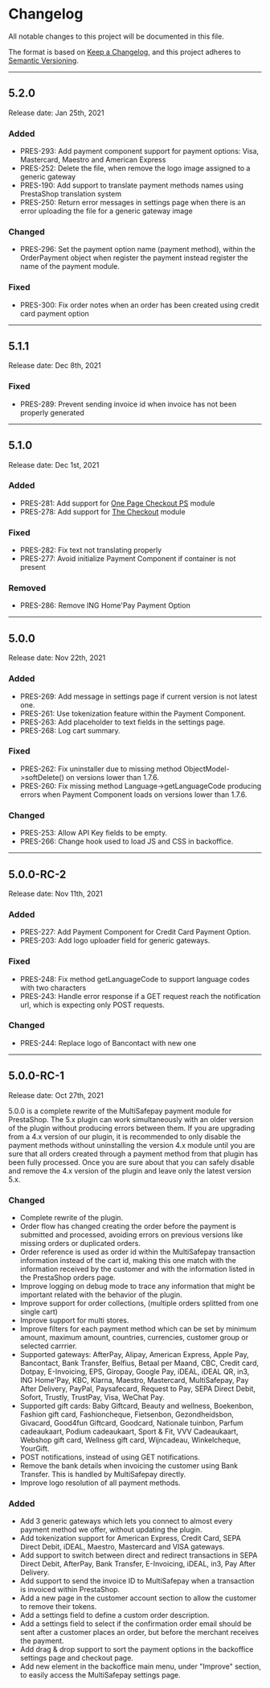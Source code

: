 # Changelog
All notable changes to this project will be documented in this file.

The format is based on [Keep a Changelog](https://keepachangelog.com/en/1.0.0/),
and this project adheres to [Semantic Versioning](https://semver.org/spec/v2.0.0.html).

***

## 5.2.0
Release date: Jan 25th, 2021

### Added
+ PRES-293: Add payment component support for payment options: Visa, Mastercard, Maestro and American Express
+ PRES-252: Delete the file, when remove the logo image assigned to a generic gateway
+ PRES-190: Add support to translate payment methods names using PrestaShop translation system
+ PRES-250: Return error messages in settings page when there is an error uploading the file for a generic gateway image

### Changed
+ PRES-296: Set the payment option name (payment method), within the OrderPayment object when register the payment instead register the name of the payment module.

### Fixed
+ PRES-300: Fix order notes when an order has been created using credit card payment option

***

## 5.1.1
Release date: Dec 8th, 2021

### Fixed
+ PRES-289: Prevent sending invoice id when invoice has not been properly generated

***

## 5.1.0
Release date: Dec 1st, 2021

### Added
+ PRES-281: Add support for [One Page Checkout PS](https://addons.prestashop.com/en/express-checkout-process/8503-one-page-checkout-ps-easy-fast-intuitive.html) module
+ PRES-278: Add support for [The Checkout](https://addons.prestashop.com/en/express-checkout-process/42005-the-checkout.html) module

### Fixed
+ PRES-282: Fix text not translating properly
+ PRES-277: Avoid initialize Payment Component if container is not present

### Removed
+ PRES-286: Remove ING Home'Pay Payment Option

***

## 5.0.0
Release date: Nov 22th, 2021

### Added
+ PRES-269: Add message in settings page if current version is not latest one.
+ PRES-261: Use tokenization feature within the Payment Component.
+ PRES-263: Add placeholder to text fields in the settings page.
+ PRES-268: Log cart summary.

### Fixed
+ PRES-262: Fix uninstaller due to missing method ObjectModel->softDelete() on versions lower than 1.7.6.
+ PRES-260: Fix missing method Language->getLanguageCode producing errors when Payment Component loads on versions lower than 1.7.6.

### Changed
+ PRES-253: Allow API Key fields to be empty.
+ PRES-266: Change hook used to load JS and CSS in backoffice.

***

## 5.0.0-RC-2
Release date: Nov 11th, 2021

### Added
+ PRES-227: Add Payment Component for Credit Card Payment Option.
+ PRES-203: Add logo uploader field for generic gateways.

### Fixed
+ PRES-248: Fix method getLanguageCode to support language codes with two characters
+ PRES-243: Handle error response if a GET request reach the notification url, which is expecting only POST requests.

### Changed
+ PRES-244: Replace logo of Bancontact with new one

***

## 5.0.0-RC-1
Release date: Oct 27th, 2021

5.0.0 is a complete rewrite of the MultiSafepay payment module for PrestaShop.
The 5.x plugin can work simultaneously with an older version of the plugin without producing errors between them.
If you are upgrading from a 4.x version of our plugin, it is recommended to only disable the payment methods without uninstalling the version 4.x module until you are sure that all orders created through a payment method from that plugin has been fully processed. Once you are sure about that you can safely disable and remove the 4.x version of the plugin and leave only the latest version 5.x.

### Changed
+ Complete rewrite of the plugin.
+ Order flow has changed creating the order before the payment is submitted and processed, avoiding errors on previous versions like missing orders or duplicated orders.
+ Order reference is used as order id within the MultiSafepay transaction information instead of the cart id, making this one match with the information received by the customer and with the information listed in the PrestaShop orders page. 
+ Improve logging on debug mode to trace any information that might be important related with the behavior of the plugin.
+ Improve support for order collections, (multiple orders splitted from one single cart)
+ Improve support for multi stores.
+ Improve filters for each payment method which can be set by minimum amount, maximum amount, countries, currencies, customer group or selected carrrier.
+ Supported gateways: AfterPay, Alipay, American Express, Apple Pay, Bancontact, Bank Transfer, Belfius, Betaal per Maand, CBC, Credit card, Dotpay, E-Invoicing, EPS, Giropay, Google Pay, iDEAL, iDEAL QR, in3, ING Home'Pay, KBC, Klarna, Maestro, Mastercard, MultiSafepay, Pay After Delivery, PayPal, Paysafecard, Request to Pay, SEPA Direct Debit, Sofort, Trustly, TrustPay, Visa, WeChat Pay.
+ Supported gift cards: Baby Giftcard, Beauty and wellness, Boekenbon, Fashion gift card, Fashioncheque, Fietsenbon, Gezondheidsbon, Givacard, Good4fun Giftcard, Goodcard, Nationale tuinbon, Parfum cadeaukaart, Podium cadeaukaart, Sport & Fit, VVV Cadeaukaart, Webshop gift card, Wellness gift card, Wijncadeau, Winkelcheque, YourGift.
+ POST notifications, instead of using GET notifications.
+ Remove the bank details when invoicing the customer using Bank Transfer. This is handled by MultiSafepay directly.
+ Improve logo resolution of all payment methods.

### Added
+ Add 3 generic gateways which lets you connect to almost every payment method we offer, without updating the plugin.
+ Add tokenization support for American Express, Credit Card, SEPA Direct Debit, iDEAL, Maestro, Mastercard and VISA gateways.
+ Add support to switch between direct and redirect transactions in SEPA Direct Debit, AfterPay, Bank Transfer, E-Invoicing, iDEAL, in3, Pay After Delivery.
+ Add support to send the invoice ID to MultiSafepay when a transaction is invoiced within PrestaShop.
+ Add a new page in the customer account section to allow the customer to remove their tokens.
+ Add a settings field to define a custom order description.
+ Add a settings field to select if the confirmation order email should be sent after a customer places an order, but before the merchant receives the payment.
+ Add drag & drop support to sort the payment options in the backoffice settings page and checkout page. 
+ Add new element in the backoffice main menu, under "Improve" section, to easily access the MultiSafepay settings page.

